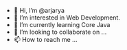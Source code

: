- 👋 Hi, I’m @arjarya
- 👀 I’m interested in Web Development.
- 🌱 I’m currently learning Core Java
- 💞️ I’m looking to collaborate on ...
- 📫 How to reach me ...

<!---
arjarya/arjarya is a ✨ special ✨ repository because its `README.md` (this file) appears on your GitHub profile.
You can click the Preview link to take a look at your changes.
--->
